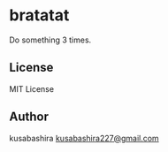 bratatat
========

Do something 3 times.

License
-------

MIT License

Author
------

kusabashira <kusabashira227@gmail.com>
